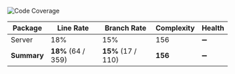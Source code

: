 ![Code Coverage](https://img.shields.io/badge/Code%20Coverage-18%25-yellow?style=flat)

Package | Line Rate | Branch Rate | Complexity | Health
-------- | --------- | ----------- | ---------- | ------
Server | 18% | 15% | 156 | ➖
**Summary** | **18%** (64 / 359) | **15%** (17 / 110) | **156** | ➖
